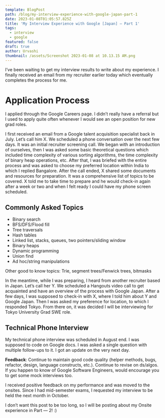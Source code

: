 ```yaml
---
template: BlogPost
path: /blog/my-interview-experience-with-google-japan-part-1
date: 2023-01-08T01:05:57.825Z
title: 'My Interview Experience with Google [Japan] — Part 1'
tags:
  - interview
  - google
featured: false
draft: true
author: Urvashi
thumbnail: /assets/Screenshot 2023-01-08 at 10.13.15 AM.png
---
```

I’ve been waiting to get my interview results to write about my experience. I finally received an email from my recruiter earlier today which eventually completes the process for me.

# **Application Process**

I applied through the Google Careers page. I didn’t really have a referral but I used to apply quite often whenever I would see an open position for new grad roles.

I first received an email from a Google talent acquisition specialist back in July. Let’s call him X. We scheduled a phone conversation over the next few days. It was an initial recruiter screening call. We began with an introduction of ourselves, then I was asked some basic theoretical questions which included time complexity of various sorting algorithms, the time complexity of binary heap operations, etc. After that, I was briefed with the entire process and was asked to choose my preferred location within India to which I replied Bangalore. After the call ended, X shared some documents and resources for preparation. It was a comprehensive list of topics to be covered. X told me to take time to prepare and he would check-in again after a week or two and when I felt ready I could have my phone screen scheduled.

## Commonly Asked Topics

* Binary search
* BFS/DFS/Flood fill
* Tree traversals
* Hash tables
* Linked list, stacks, queues, two pointers/sliding window
* Binary heaps
* Dynamic programming
* Union find
* Ad hoc/string manipulations

Other good to know topics: Trie, segment trees/Fenwick trees, bitmasks

In the meantime, while I was preparing, I heard from another recruiter based in Japan. Let’s call her Y. We scheduled a Hangouts video call to get acquainted and have an overview of the process with Google Japan. After a few days, I was supposed to check-in with X, where I told him about Y and Google Japan. Then I was asked my preference for location, to which I responded Tokyo. From there on, it was decided I will be interviewing for Tokyo University Grad SWE role.

## Technical Phone Interview

My technical phone interview was scheduled in August end. I was supposed to code on Google docs. I was asked a single question with multiple follow-ups to it. I got an update on the very next day.

**Feedback**: Continue to maintain good code quality (helper methods, bugs, refactor, design, language constructs, etc.). Continue to revise on ds/algos. If you happen to know of Google Software Engineers, would encourage you to get some mock interviews too.

I received positive feedback on my performance and was moved to the onsites. Since I had mid-semester exams, I requested my interview to be held the next month in October.

I don’t want this post to be too long, so I will be posting about my Onsite experience in Part — 2! :)
